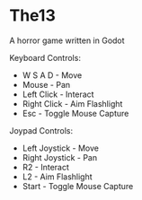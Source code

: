# The13

A horror game written in Godot

Keyboard Controls:

* W S A D - Move
* Mouse - Pan
* Left Click - Interact
* Right Click - Aim Flashlight
* Esc - Toggle Mouse Capture

Joypad Controls:

* Left Joystick - Move
* Right Joystick - Pan
* R2 - Interact
* L2 - Aim Flashlight
* Start - Toggle Mouse Capture
